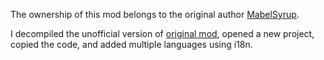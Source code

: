 The ownership of this mod belongs to the original author [MabelSyrup](https://www.nexusmods.com/stardewvalley/users/67209771).

I decompiled the unofficial version of [original mod](https://www.nexusmods.com/stardewvalley/mods/4715), opened a new project, copied the code, and added multiple languages using i18n.
